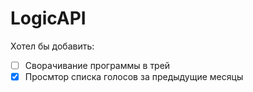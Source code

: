 # LogicAPI
Хотел бы добавить:

- [ ] Сворачивание программы в трей
- [x] Просмтор списка голосов за предыдущие месяцы
